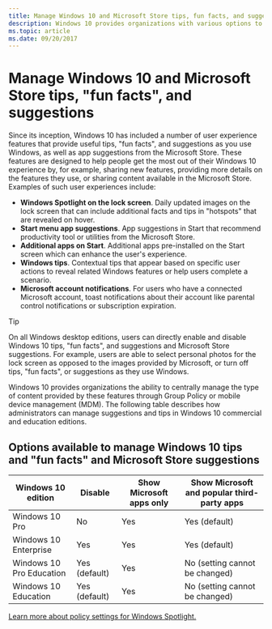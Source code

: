 ```yaml
---
title: Manage Windows 10 and Microsoft Store tips, fun facts, and suggestions
description: Windows 10 provides organizations with various options to manage user experiences to provide a consistent and predictable experience for employees.
ms.topic: article 
ms.date: 09/20/2017 
--- 
```


# Manage Windows 10 and Microsoft Store tips, "fun facts", and suggestions

Since its inception, Windows 10 has included a number of user experience features that provide useful tips, "fun facts", and suggestions as you use Windows, as well as app suggestions from the Microsoft Store. These features are designed to help people get the most out of their Windows 10 experience by, for example, sharing new features, providing more details on the features they use, or sharing content available in the Microsoft Store. Examples of such user experiences include:  

* **Windows Spotlight on the lock screen**.  Daily updated images on the lock screen that can include additional facts and tips in "hotspots" that are revealed on hover.  
* **Start menu app suggestions**. App suggestions in Start that recommend productivity tool or utilities from the Microsoft Store.  
* **Additional apps on Start**.  Additional apps pre-installed on the Start screen which can enhance the user's experience.  
* **Windows tips**.  Contextual tips that appear based on specific user actions to reveal related Windows features or help users complete a scenario.  
* **Microsoft account notifications**.  For users who have a connected Microsoft account, toast notifications about their account like parental control notifications or subscription expiration.  

>[!TIP]
> On all Windows desktop editions, users can directly enable and disable Windows 10 tips, "fun facts", and suggestions and Microsoft Store suggestions.  For example, users are able to select personal photos for the lock screen as opposed to the images provided by Microsoft, or turn off tips, "fun facts", or suggestions as they use Windows.

Windows 10 provides organizations the ability to centrally manage the type of content provided by these features through Group Policy or mobile device management (MDM). The following table describes how administrators can manage suggestions and tips in Windows 10 commercial and education editions.

## Options available to manage Windows 10 tips and "fun facts" and Microsoft Store suggestions

| Windows 10 edition | Disable | Show Microsoft apps only | Show Microsoft and popular third-party apps |
|--|--|--|--|
| Windows 10 Pro | No | Yes | Yes (default) |
| Windows 10 Enterprise | Yes | Yes | Yes (default) |
| Windows 10 Pro Education | Yes (default) | Yes | No (setting cannot be changed) |
| Windows 10 Education | Yes (default) | Yes | No (setting cannot be changed) |

[Learn more about policy settings for Windows Spotlight.](../lock-screen/windows-spotlight.md)
